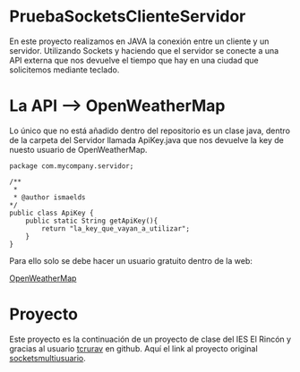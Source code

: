 # PruebaSocketsClienteServidor

En este proyecto realizamos en JAVA la conexión entre un cliente y un servidor. Utilizando Sockets y haciendo que el servidor se conecte a una API externa que nos devuelve el tiempo que hay en una ciudad que solicitemos mediante teclado.

# La API --> OpenWeatherMap

Lo único que no está añadido dentro del repositorio es un clase java, dentro de la carpeta del Servidor llamada ApiKey.java que nos devuelve la key de nuesto usuario de OpenWeatherMap.

    package com.mycompany.servidor;

    /**
     *
     * @author ismaelds
    */
    public class ApiKey {
        public static String getApiKey(){
            return "la_key_que_vayan_a_utilizar";
        }
    }

Para ello solo se debe hacer un usuario gratuito dentro de la web: 

[OpenWeatherMap](https://openweathermap.org/)

# Proyecto

Este proyecto es la continuación de un proyecto de clase del IES El Rincón y gracias al usuario [tcrurav](https://github.com/tcrurav) en github.
Aquí el link al proyecto original [socketsmultiusuario](https://github.com/tcrurav/EjemplosPara2DAMT/tree/master/SocketsMultiusuario/EjemploBasico).
